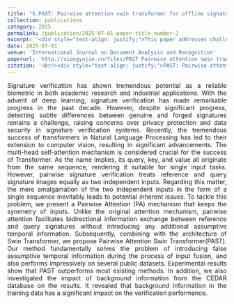 ```yaml
---
title: "5.PAST: Pairwise attention swin transformer for offline signature verification"
collection: publications
category: 2025
permalink: /publication/2025-07-01-paper-title-number-1
excerpt: '<div style="text-align: justify;">This paper addresses challenges in signature verification, proposing a Pairwise Attention mechanism to enable bidirectional info exchange between reference and query signatures without extra temporal assumptions. Combined with Swin Transformer, it forms PAST, resolving input fusion issues and performing well on datasets. It also finds training background info in CEDAR impacts results significantly.</div>'
date: 2025-07-01
venue: 'International Journal on Document Analysis and Recognition'
paperurl: 'http://xiongyujie.cn/files/PAST Pairwise attention swin transformer for offline signature verification.pdf'
citation: '<br/><div style="text-align: justify;">PAST: Pairwise attention swin transformer for offline signature verification, Y.-J. Xiong*, J.-X. Ren, D.-H. Zhu, X.-J. Xie, X.-H. Qiu, International Journal on Document Analysis and Recognition (IJDAR), 2025:1-13</div>'
---
```


<div style="text-align: justify;">Signature verification has shown tremendous potential as a reliable biometric in both academic research and industrial applications. With the advent of deep learning, signature verification has made remarkable progress in the past decade. However, despite significant progress, detecting subtle differences between genuine and forged signatures remains a challenge, raising concerns over privacy protection and data security in signature verification systems. Recently, the tremendous success of transformers in Natural Language Processing has led to their extension to computer vision, resulting in significant advancements. The multi-head self-attention mechanism is considered crucial for the success of Transformer. As the name implies, its query, key, and value all originate from the same sequence, rendering it suitable for single input tasks. However, pairwise signature verification treats reference and query signature images equally as two independent inputs. Regarding this matter, the mere amalgamation of the two independent inputs in the form of a single sequence inevitably leads to potential inherent issues. To tackle this problem, we present a Pairwise Attention (PA) mechanism that keeps the symmetry of inputs. Unlike the original attention mechanism, pairwise attention facilitates bidirectional information exchange between reference and query signatures without introducing any additional assumptive temporal information. Subsequently, combining with the architecture of Swin Transformer, we propose Pairwise Attention Swin Transformer(PAST). Our method fundamentally solves the problem of introducing false assumptive temporal information during the process of input fusion, and also performs impressively on several public datasets. Experimental results show that PAST outperforms most existing methods. In addition, we also investigated the impact of background information from the CEDAR database on the results. It revealed that background information in the training data has a significant impact on the verification performance.</div>

<br/>
